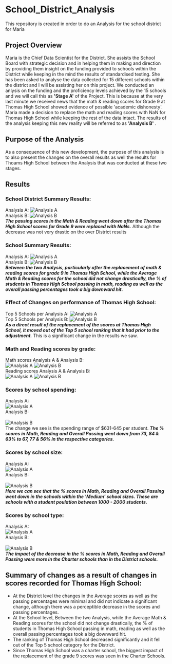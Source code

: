 # School_District_Analysis
This repository is created in order to do an Analysis for the school district for Maria
## Project Overview
Maria is the Chief Data Scientist for the District. She assists the School Board with strategic decision and in helping them in making and direction by providing them insight on the funding provided to schools within the District while keeping in the mind the results of standardised testing.
She has been asked to analyse the data collected for 15 different schools within the district and I will be assisting her on this project.
We conducted an anlysis on the funding and the proficiency levels achieved by the 15 schools and we will call this as <b>'Stage A'</b> of the Project. This is because at the very last minute we received news that the math & reading scores for Grade 9 at Thomas High School showed evidence of possible 'academic dishonesty'. Maria made a decision to replace the math and reading scores with NaN for Thomas High School while keeping the rest of the data intact. The results of the analysis keeping this new reality will be referred to as <b>'Analysis B'</b> .
## Purpose of the Analysis
As a consequence of this new development, the purpose of this analysis is to also present the changes on the overall results as well the results for Thoams High School between the Analysis that was conducted at these two stages.
## Results
### School District Summary Results:
Analysis A:
![Analysis A](https://github.com/lallben/School_District_Analysis/blob/main/Resources/School_district_A.png)<br>
Analysis B:
![Analysis B](https://github.com/lallben/School_District_Analysis/blob/main/Resources/School_district_B.png)<br>
<i><b>The passing scores in the Math & Reading went down after the Thomas High School scores for Grade 9 were replaced with NaNs.</i></b> Although the decrease was not very drastic on the over District results
### School Summary Results:
Analysis A:
![Analysis A](https://github.com/lallben/School_District_Analysis/blob/main/Resources/school_summary_A.png)<br>
Analysis B:
![Analysis B](https://github.com/lallben/School_District_Analysis/blob/main/Resources/school_summary_B.png)<br>
<i><b>Between the two Analysis, particularly after the replacement of math & reading scores for grade 9 in Thomas High School, while the Average Math & Reading scores for the school did not change drastically, the % of students in Thomas High School passing in math, reading as well as the overall passing percentages took a big downward hit.</i></b>
### Effect of Changes on performance of Thomas High School:
Top 5 Schools per Analysis A:
![Analysis A](https://github.com/lallben/School_District_Analysis/blob/main/Resources/Top_5_Schools_A.png)<br>
Top 5 Schools per Analysis B:
![Analysis B](https://github.com/lallben/School_District_Analysis/blob/main/Resources/Top_5_Schools_B.png)<br>
<i><b>As a direct result of the replacement of the scores at Thomas High School, it moved out of the Top 5 school ranking that it had prior to the adjustment.</i></b> This is a significant change in the results we saw.
### Math and Reading scores by grade:
Math scores Analysis A & Analysis B:<br>
![Analysis A](https://github.com/lallben/School_District_Analysis/blob/main/Resources/math_score_A.png)
![Analysis B](https://github.com/lallben/School_District_Analysis/blob/main/Resources/math_score_B.png)<br>
Reading scores Analysis A & Analysis B:<br>
![Analysis A](https://github.com/lallben/School_District_Analysis/blob/main/Resources/reading_score_A.png)
![Analysis B](https://github.com/lallben/School_District_Analysis/blob/main/Resources/reading_score_B.png)<br>
### Scores by school spending:
Analysis A:<br>
![Analysis A](https://github.com/lallben/School_District_Analysis/blob/main/Resources/scores_by_spending_A.png)<br>
Analysis B:<br>                                                                                                        
![Analysis B](https://github.com/lallben/School_District_Analysis/blob/main/Resources/scores_by_spending_B.png)<br>
The change we see is the spending range of $631-645 per student. <i><b>The % scores in Math, Reading and Overall Passing went down from 73, 84 & 63% to 67, 77 & 56% in the respective categories.</i></b>
### Scores by school size:
Analysis A:<br>
![Analysis A](https://github.com/lallben/School_District_Analysis/blob/main/Resources/scores_by_school_size_A.png)<br>
Analysis B:<br>                                                                                                        
![Analysis B](https://github.com/lallben/School_District_Analysis/blob/main/Resources/scores_by_school_size_B.png)<br>
<i><b>Here we can see that the % scores in Math, Reading and Overall Passing went down in the schools within the 'Medium' school sizes. These are schools with a student poulation between 1000 - 2000 students.</i></b>
### Scores by school type:
Analysis A:<br>
![Analysis A](https://github.com/lallben/School_District_Analysis/blob/main/Resources/scores_school_type_A.png)<br>
Analysis B:<br>                                                                                                        
![Analysis B](https://github.com/lallben/School_District_Analysis/blob/main/Resources/scores_school_type_B.png)<br>
<i><b>The impact of the decrease in the % scores in Math, Reading and Overall Passing were more in the Charter schools than in the District schools.</i></b>
## Summary of changes as a result of changes in scores recorded for Thomas High School:
- At the District level the changes in the Average scores as well as the passing percentages were minimal and did not indicate a significant change, although there was a perceptible decrease in the scores and passing percentages.
- At the School level, Between the two Analysis, while the Average Math & Reading scores for the school did not change drastically, the % of students in Thomas High School passing in math, reading as well as the overall passing percentages took a big downward hit.
- The ranking of Thomas High School decreased significantly and it fell out of the Top 5 school category for the District.
- Since Thomas High School was a charter school, the biggest impact of the replacement of the grade 9 scores was seen in the Charter Schools.
